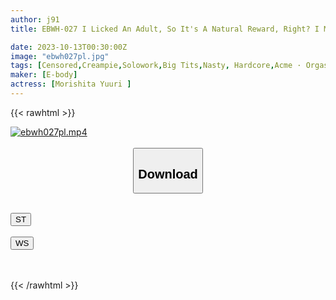 ```yaml
---
author: j91
title: EBWH-027 I Licked An Adult, So It's A Natural Reward, Right? I Met A Girl With The Worst Attitude At A Delivery Health Service, So I Used An Aphrodisiac To Make Her Go Crazy And Turn Her Into A Meat Urinal.Yuri Morishita

date: 2023-10-13T00:30:00Z
image: "ebwh027pl.jpg"
tags: [Censored,Creampie,Solowork,Big Tits,Nasty, Hardcore,Acme · Orgasm	]
maker: [E-body]
actress: [Morishita Yuuri ]
---
```



{{< rawhtml >}}

<div class="video" data-videoid="7DywV6pDZmIAdo1">
    <a href="javascript:;">
        <img src="https://my.j91.asia/posts/ebwh027pl/ebwh027pl.jpg" width="WIDTH" height="HEIGHT" alt="ebwh027pl.mp4" loading="lazy">
    </a>
</div>

<script type="text/javascript" src="https://j91.asia/asset/on-demand-st.js"></script>

<br>
  <link rel="stylesheet" href="https://j91.asia/asset/bs5.css">
  
  <center>
  <button class="btn btn-primary" type="button" data-bs-toggle="collapse" data-bs-target=".multi-collapse" aria-expanded="false" aria-controls="multiCollapseExample1 multiCollapseExample2"><h2>Download</h2></button></center>
</p>
<div class="row">
  <div class="col">
    <div class="collapse multi-collapse" id="multiCollapseExample1">
      <div class="card card-body">
	      	      <br>
<div class="buttons">  
<a href="https://streamtape.to/v/7DywV6pDZmIAdo1"><button class="btn-hover color-3"><i class="fa fa-download"></i> ST</button></a></div>
    </div>
  </div>
</div>
  <div class="col">
    <div class="collapse multi-collapse" id="multiCollapseExample2">
      <div class="card card-body">
	      <br>
<div class="buttons">
    <a href="https://wolfstream.tv/pm8tr82j6cav"><button class="btn-hover color-9"><i class="fa fa-download"></i> WS</button></a></div>
<br><br>
      </div>
    </div>
  </div>
</div>

{{< /rawhtml >}}
